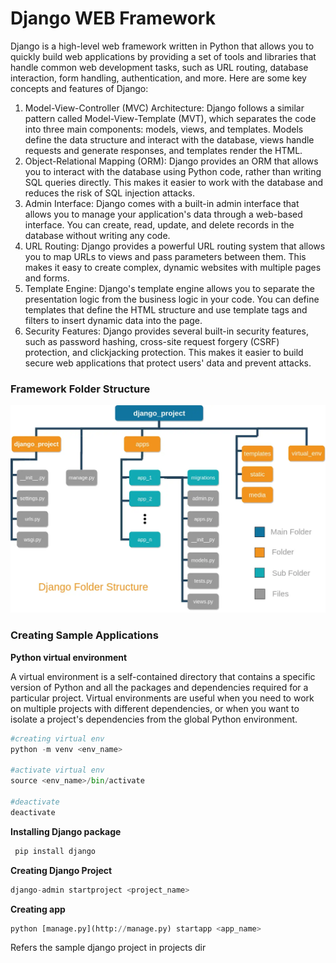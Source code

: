 # Django WEB Framework

Django is a high-level web framework written in Python that allows you to quickly build web applications by providing a set of tools and libraries that handle common web development tasks, such as URL routing, database interaction, form handling, authentication, and more. Here are some key concepts and features of Django:

1. Model-View-Controller (MVC) Architecture: Django follows a similar pattern called Model-View-Template (MVT), which separates the code into three main components: models, views, and templates. Models define the data structure and interact with the database, views handle requests and generate responses, and templates render the HTML.
2. Object-Relational Mapping (ORM): Django provides an ORM that allows you to interact with the database using Python code, rather than writing SQL queries directly. This makes it easier to work with the database and reduces the risk of SQL injection attacks.
3. Admin Interface: Django comes with a built-in admin interface that allows you to manage your application's data through a web-based interface. You can create, read, update, and delete records in the database without writing any code.
4. URL Routing: Django provides a powerful URL routing system that allows you to map URLs to views and pass parameters between them. This makes it easy to create complex, dynamic websites with multiple pages and forms.
5. Template Engine: Django's template engine allows you to separate the presentation logic from the business logic in your code. You can define templates that define the HTML structure and use template tags and filters to insert dynamic data into the page.
6. Security Features: Django provides several built-in security features, such as password hashing, cross-site request forgery (CSRF) protection, and clickjacking protection. This makes it easier to build secure web applications that protect users' data and prevent attacks.

### Framework Folder Structure

![Djanog File Structure loading](/diagrams/django_file_struture.png?raw=true)

### Creating Sample Applications

**Python virtual environment** 

A virtual environment is a self-contained directory that contains a specific version of Python and all the packages and dependencies required for a particular project. Virtual environments are useful when you need to work on multiple projects with different dependencies, or when you want to isolate a project's dependencies from the global Python environment.

```python
#creating virtual env
python -m venv <env_name>

#activate virtual env
source <env_name>/bin/activate

#deactivate
deactivate
```

**Installing Django package**

```python
 pip install django
```

**Creating Django Project**

```python
django-admin startproject <project_name>
```

**Creating  app**

```python
python [manage.py](http://manage.py) startapp <app_name>
```

Refers the sample django project in projects dir
